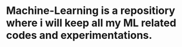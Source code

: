 # Machine-Learning is a repositiory where i will keep all my ML related codes and experimentations. 
